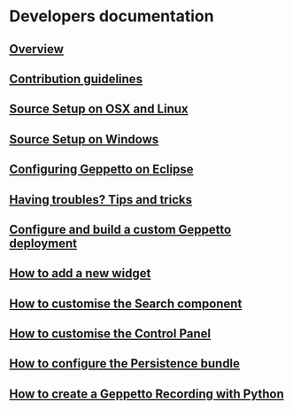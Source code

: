 Developers documentation
========================

## [Overview](./overview.html)
## [Contribution guidelines](./contributions.html)

## [Source Setup on OSX and Linux](./osxlinuxsetup.html)
## [Source Setup on Windows](./windowssetup.html)
## [Configuring Geppetto on Eclipse](./eclipsesetup.html)
## [Having troubles? Tips and tricks](./devtips.html)

## [Configure and build a custom Geppetto deployment](./build.html)
## [How to add a new widget](./widgets.html)
## [How to customise the Search component](./spotlightcustom.html)
## [How to customise the Control Panel](./controlpanelcustom.html)
## [How to configure the Persistence bundle](./persistence.html)

## [How to create a Geppetto Recording with Python](./recordingandreplaying.html)

